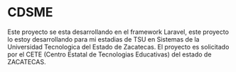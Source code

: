 # CDSME

Este proyecto se esta desarrollando en el framework Laravel, este proyecto lo estoy desarrollando para mi estadias de TSU en Sistemas de la Universidad Tecnologica del Estado de Zacatecas. El proyecto es solicitado por el CETE (Centro Estatal de Tecnologias Educativas) del estado de ZACATECAS.
